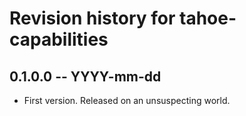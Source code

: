 # Revision history for tahoe-capabilities

## 0.1.0.0 -- YYYY-mm-dd

* First version. Released on an unsuspecting world.
